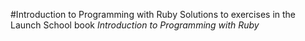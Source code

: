 #Introduction to Programming with Ruby
Solutions to exercises in the Launch School book <i>Introduction to Programming with Ruby</i>
